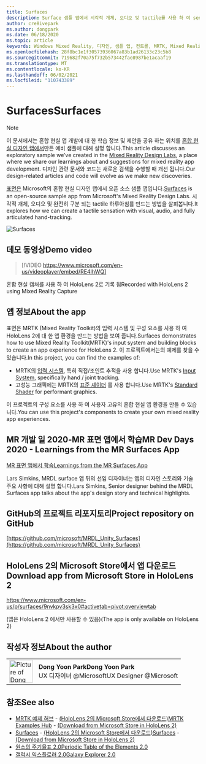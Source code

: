 ```yaml
---
title: Surfaces
description: Surface 샘플 앱에서 시각적 개체, 오디오 및 tactile를 사용 하 여 sensations를 만드는 방법에 대해 알아봅니다.
author: cre8ivepark
ms.author: dongpark
ms.date: 06/18/2020
ms.topic: article
keywords: Windows Mixed Reality, 디자인, 샘플 앱, 컨트롤, MRTK, Mixed Reality Toolkit, Unity, 샘플 앱, 예제 앱, 오픈 소스, Microsoft Store, HoloLens, 혼합 현실 헤드셋, windows Mixed Reality 헤드셋, 가상 현실 헤드셋
ms.openlocfilehash: 28f8bc1e1f30573936067a83b1ad26133c23c5b8
ms.sourcegitcommit: 719682f70a75f732b573442fae8987be1acaaf19
ms.translationtype: MT
ms.contentlocale: ko-KR
ms.lasthandoff: 06/02/2021
ms.locfileid: "110743389"
---
```

# <a name="surfaces"></a><span data-ttu-id="ce31f-104">Surfaces</span><span class="sxs-lookup"><span data-stu-id="ce31f-104">Surfaces</span></span>

>[!NOTE]
><span data-ttu-id="ce31f-105">이 문서에서는 혼합 현실 앱 개발에 대 한 학습 정보 및 제안을 공유 하는 위치를 [혼합 현실 디자인 랩에서](https://github.com/Microsoft/MRDesignLabs_Unity)만든 예비 샘플에 대해 설명 합니다.</span><span class="sxs-lookup"><span data-stu-id="ce31f-105">This article discusses an exploratory sample we’ve created in the [Mixed Reality Design Labs](https://github.com/Microsoft/MRDesignLabs_Unity), a place where we share our learnings about and suggestions for mixed reality app development.</span></span> <span data-ttu-id="ce31f-106">디자인 관련 문서와 코드는 새로운 검색을 수행할 때 개선 됩니다.</span><span class="sxs-lookup"><span data-stu-id="ce31f-106">Our design-related articles and code will evolve as we make new discoveries.</span></span>

<span data-ttu-id="ce31f-107">[표면은](https://github.com/microsoft/MRDL_Unity_Surfaces)  Microsoft의 혼합 현실 디자인 랩에서 오픈 소스 샘플 앱입니다.</span><span class="sxs-lookup"><span data-stu-id="ce31f-107">[Surfaces](https://github.com/microsoft/MRDL_Unity_Surfaces)  is an open-source sample app from Microsoft's Mixed Reality Design Labs.</span></span> <span data-ttu-id="ce31f-108">시각적 개체, 오디오 및 완전히 구분 되는 tactile 하루아침를 만드는 방법을 살펴봅니다.</span><span class="sxs-lookup"><span data-stu-id="ce31f-108">It explores how we can create a tactile sensation with visual, audio, and fully articulated hand-tracking.</span></span>

![Surfaces](images/MRDL_Surfaces_1.jpg)

## <a name="demo-video"></a><span data-ttu-id="ce31f-110">데모 동영상</span><span class="sxs-lookup"><span data-stu-id="ce31f-110">Demo video</span></span> 

> [!VIDEO https://www.microsoft.com/en-us/videoplayer/embed/RE4IhWQ]

<span data-ttu-id="ce31f-111">혼합 현실 캡처를 사용 하 여 HoloLens 2로 기록 됨</span><span class="sxs-lookup"><span data-stu-id="ce31f-111">Recorded with HoloLens 2 using Mixed Reality Capture</span></span>

## <a name="about-the-app"></a><span data-ttu-id="ce31f-112">앱 정보</span><span class="sxs-lookup"><span data-stu-id="ce31f-112">About the app</span></span>

<span data-ttu-id="ce31f-113">표면은 MRTK (Mixed Reality Toolkit)의 입력 시스템 및 구성 요소를 사용 하 여 HoloLens 2에 대 한 앱 환경을 만드는 방법을 보여 줍니다.</span><span class="sxs-lookup"><span data-stu-id="ce31f-113">Surfaces demonstrates how to use Mixed Reality Toolkit(MRTK)'s input system and building blocks to create an app experience for HoloLens 2.</span></span> <span data-ttu-id="ce31f-114">이 프로젝트에서는의 예제를 찾을 수 있습니다.</span><span class="sxs-lookup"><span data-stu-id="ce31f-114">In this project, you can find the examples of:</span></span>

- <span data-ttu-id="ce31f-115">MRTK의 [입력 시스템](/windows/mixed-reality/mrtk-unity/features/input/overview), 특히 직접/조인트 추적을 사용 합니다.</span><span class="sxs-lookup"><span data-stu-id="ce31f-115">Use MRTK's [Input System](/windows/mixed-reality/mrtk-unity/features/input/overview), specifically hand / joint tracking.</span></span>
- <span data-ttu-id="ce31f-116">고성능 그래픽에는 MRTK의 [표준 셰이더](/windows/mixed-reality/mrtk-unity/features/rendering/mrtk-standard-shader) 를 사용 합니다.</span><span class="sxs-lookup"><span data-stu-id="ce31f-116">Use MRTK's [Standard Shader](/windows/mixed-reality/mrtk-unity/features/rendering/mrtk-standard-shader) for performant graphics.</span></span>

<span data-ttu-id="ce31f-117">이 프로젝트의 구성 요소를 사용 하 여 사용자 고유의 혼합 현실 앱 환경을 만들 수 있습니다.</span><span class="sxs-lookup"><span data-stu-id="ce31f-117">You can use this project's components to create your own mixed reality app experiences.</span></span>

## <a name="mr-dev-days-2020---learnings-from-the-mr-surfaces-app"></a><span data-ttu-id="ce31f-118">MR 개발 일 2020-MR 표면 앱에서 학습</span><span class="sxs-lookup"><span data-stu-id="ce31f-118">MR Dev Days 2020 - Learnings from the MR Surfaces App</span></span>

[<span data-ttu-id="ce31f-119">MR 표면 앱에서 학습</span><span class="sxs-lookup"><span data-stu-id="ce31f-119">Learnings from the MR Surfaces App</span></span>](https://channel9.msdn.com/Shows/Docs-Mixed-Reality/Learnings-from-the-MR-Surfaces-App)

<span data-ttu-id="ce31f-120">Lars Simkins, MRDL surface 앱 뒤의 선임 디자이너는 앱의 디자인 스토리와 기술 주요 사항에 대해 설명 합니다.</span><span class="sxs-lookup"><span data-stu-id="ce31f-120">Lars Simkins, Senior designer behind the MRDL Surfaces app talks about the app's design story and technical highlights.</span></span>

## <a name="project-repository-on-github"></a><span data-ttu-id="ce31f-121">GitHub의 프로젝트 리포지토리</span><span class="sxs-lookup"><span data-stu-id="ce31f-121">Project repository on GitHub</span></span>

[https://github.com/microsoft/MRDL_Unity_Surfaces](https://github.com/microsoft/MRDL_Unity_Surfaces)

## <a name="download-app-from-microsoft-store-in-hololens-2"></a><span data-ttu-id="ce31f-122">HoloLens 2의 Microsoft Store에서 앱 다운로드</span><span class="sxs-lookup"><span data-stu-id="ce31f-122">Download app from Microsoft Store in HoloLens 2</span></span>

https://www.microsoft.com/en-us/p/surfaces/9nvkpv3sk3x0#activetab=pivot:overviewtab

<span data-ttu-id="ce31f-123">(앱은 HoloLens 2 에서만 사용할 수 있음)</span><span class="sxs-lookup"><span data-stu-id="ce31f-123">(The app is only available on HoloLens 2)</span></span>

## <a name="about-the-author"></a><span data-ttu-id="ce31f-124">작성자 정보</span><span class="sxs-lookup"><span data-stu-id="ce31f-124">About the author</span></span>

<table style="border-collapse:collapse" padding-left="0px">
<tr>
<td style="border-style: none" width="60px"><img alt="Picture of Dong Yoon Park" width="60" height="60" src="images/dongyoonpark.jpg"></td>
<td style="border-style: none"><span data-ttu-id="ce31f-125"><b>Dong Yoon Park</b></span><span class="sxs-lookup"><span data-stu-id="ce31f-125"><b>Dong Yoon Park</b></span></span><br><span data-ttu-id="ce31f-126">UX 디자이너 @Microsoft</span><span class="sxs-lookup"><span data-stu-id="ce31f-126">UX Designer @Microsoft</span></span></td>
</tr>
</table>

## <a name="see-also"></a><span data-ttu-id="ce31f-127">참조</span><span class="sxs-lookup"><span data-stu-id="ce31f-127">See also</span></span>

* <span data-ttu-id="ce31f-128">[MRTK 예제 허브](/windows/mixed-reality/mrtk-unity/features/example-scenes/example-hub) - [(HoloLens 2의 Microsoft Store에서 다운로드)](https://www.microsoft.com/en-us/p/mrtk-examples-hub/9mv8c39l2sj4)</span><span class="sxs-lookup"><span data-stu-id="ce31f-128">[MRTK Examples Hub](/windows/mixed-reality/mrtk-unity/features/example-scenes/example-hub) - [(Download from Microsoft Store in HoloLens 2)](https://www.microsoft.com/en-us/p/mrtk-examples-hub/9mv8c39l2sj4)</span></span>
* <span data-ttu-id="ce31f-129">[Surfaces](sampleapp-surfaces.md) - [(HoloLens 2의 Microsoft Store에서 다운로드)](https://www.microsoft.com/en-us/p/surfaces/9nvkpv3sk3x0)</span><span class="sxs-lookup"><span data-stu-id="ce31f-129">[Surfaces](sampleapp-surfaces.md) - [(Download from Microsoft Store in HoloLens 2)](https://www.microsoft.com/en-us/p/surfaces/9nvkpv3sk3x0)</span></span>
* [<span data-ttu-id="ce31f-130">원소의 주기율표 2.0</span><span class="sxs-lookup"><span data-stu-id="ce31f-130">Periodic Table of the Elements 2.0</span></span>](https://medium.com/@dongyoonpark/bringing-the-periodic-table-of-the-elements-app-to-hololens-2-with-mrtk-v2-a6e3d8362158)
* [<span data-ttu-id="ce31f-131">갤럭시 익스플로러 2.0</span><span class="sxs-lookup"><span data-stu-id="ce31f-131">Galaxy Explorer 2.0</span></span>](galaxy-explorer-update.md)